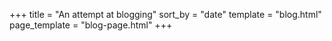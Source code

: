 +++
title = "An attempt at blogging"
sort_by = "date"
template = "blog.html"
page_template = "blog-page.html"
+++
